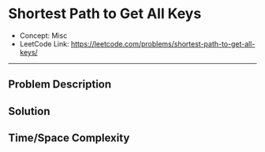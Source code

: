 # Shortest Path to Get All Keys

- Concept: Misc
- LeetCode Link: https://leetcode.com/problems/shortest-path-to-get-all-keys/

---

## Problem Description

## Solution

## Time/Space Complexity


